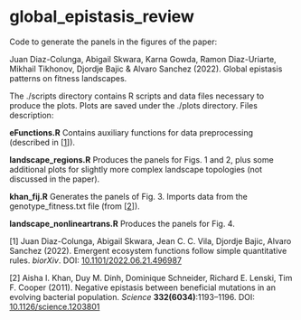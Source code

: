 # global_epistasis_review

Code to generate the panels in the figures of the paper:

Juan Diaz-Colunga, Abigail Skwara, Karna Gowda, Ramon Diaz-Uriarte, Mikhail Tikhonov, Djordje Bajic & Alvaro Sanchez (2022). Global epistasis patterns on fitness landscapes.

The ./scripts directory contains R scripts and data files necessary to produce the plots. Plots are saved under the ./plots directory. Files description:

**eFunctions.R**   Contains auxiliary functions for data preprocessing (described in [[1](https://doi.org/10.1101/2022.06.21.496987)]).

**landscape_regions.R**   Produces the panels for Figs. 1 and 2, plus some additional plots for slightly more complex landscape topologies (not discussed in the paper).

**khan_fij.R**   Generates the panels of Fig. 3. Imports data from the genotype_fitness.txt file (from [[2](https://doi.org/10.1126/science.1203801)]).

**landscape_nonlineartrans.R**   Produces the panels for Fig. 4.



[1] Juan Diaz-Colunga, Abigail Skwara, Jean C. C. Vila, Djordje Bajic, Alvaro Sanchez (2022). Emergent ecosystem functions follow simple quantitative rules. *biorXiv*. DOI: [10.1101/2022.06.21.496987](https://doi.org/10.1101/2022.06.21.496987)

[2] Aisha I. Khan, Duy M. Dinh, Dominique Schneider, Richard E. Lenski, Tim F. Cooper (2011). Negative epistasis between beneficial mutations in an evolving bacterial population. *Science* **332(6034)**:1193–1196. DOI: [10.1126/science.1203801](https://doi.org/10.1126/science.1203801)